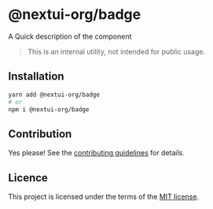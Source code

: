 # @nextui-org/badge

A Quick description of the component

> This is an internal utility, not intended for public usage.

## Installation

```sh
yarn add @nextui-org/badge
# or
npm i @nextui-org/badge
```

## Contribution

Yes please! See the
[contributing guidelines](https://github.com/nextui-org/nextui/blob/master/CONTRIBUTING.md)
for details.

## Licence

This project is licensed under the terms of the
[MIT license](https://github.com/nextui-org/nextui/blob/master/LICENSE).
